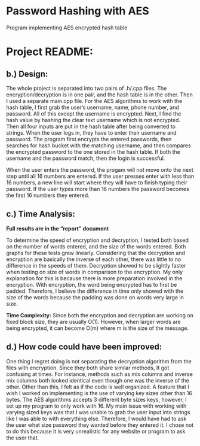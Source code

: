 # Password Hashing with AES
Program implementing AES encrypted hash table

# Project README:

## b.) Design:

The whole project is separated into two pairs of .h/.cpp files. The encryption/decryption is in one pair, and the hash table is in the other. Then I used a separate main.cpp file. For the AES algorithms to work with the hash table, I first grab the user’s username, name, phone number, and password. All of this except the username is encrypted. Next, I find the hash value by hashing the clear text username which is not encrypted. Then all four inputs are put in the hash table after being converted to strings. When the user logs in, they have to enter their username and password. The program first encrypts the entered passwords, then searches for hash bucket with the matching username, and then compares the encrypted password to the one stored in the hash table. If both the username and the password match, then the login is successful.

When the user enters the password, the progam will not move onto the next step until all 16 numbers are entered. If the user presses enter with less than 16 numbers, a new line will start where they will have to finish typing their password. If the user types more than 16 numbers the password becomes the first 16 numbers they entered.


## c.) Time Analysis:

**Full results are in the “report” document**

To determine the speed of encryption and decryption, I tested both based on the number of words entered, and the size of the words entered. Both graphs for these tests grew linearly. Considering that the decryption and encryption are basically the inverse of each other, there was little to no difference in the speeds of them. Decryption showed to be slightly faster when testing on size of words in comparison to the encryption. My only explanation for this is because there is more preparation involved in the encryption. With encryption, the word being encrypted has to first be padded. Therefore, I believe the difference in time only showed with the size of the words because the padding was done on words very large in size. 

**Time Complexity:** Since both the encryption and decryption are working on fixed block size, they are usually O(1). However, when larger words are being encrypted, it can become O(m) where m is the size of the message.


## d.) How code could have been improved:

One thing I regret doing is not separating the decryption algorithm from the files with encryption. Since they both share similar methods, It got confusing at times. For instance, methods such as mix columns and inverse mix columns both looked identical even though one was the inverse of the other. Other than this, I felt as if the code is well organized. A feature that I wish I worked on implementing is the use of varying key sizes other than 16 bytes. The AES algorithms accepts 3 different byte sizes keys, however, I set up my program to only work with 16. My main issue with working with varying sized keys was that I was unable to grab the user input into strings like I was able to with everything else. Therefore, I would have had to ask the user what size password they wanted before they entered it. I chose not to do this because it is very unrealistic for any website or program to ask the user that.



